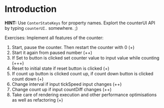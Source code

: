 # Introduction

**HINT:**
Use `ConterStateKeys` for property names.
Explort the counterUI API by typing `counterUI.` somewhere. ;)

Exercises:
Implement all features of the counter: 
1. Start, pause the counter. Then restart the counter with 0 (+)  
2. Start it again from paused number (++) 
3. If Set to button is clicked set counter value to input value while counting (+++)
4. Reset to initial state if reset button is clicked (+)
5. If count up button is clicked count up, if count down button is clicked count down  (+)
6. Change interval if input tickSpeed input changes (++)
7. Change count up if input countDiff changes (++)
8. Take care of rendering execution and other performance optimisations as well as refactoring (+)

